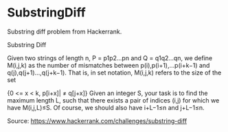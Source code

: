 # SubstringDiff
Substring diff problem from Hackerrank.

Substring Diff

Given two strings of length n, P = p1p2...pn and Q = q1q2...qn, we define M(i,j,k) as the number of mismatches between p(i),p(i+1),...p(i+k−1) and q(j),q(j+1)...,q(j+k−1). That is, in set notation, M(i,j,k) refers to the size of the set

{0 <= x < k, p[i+x]| ≠ q[j+x]}
Given an integer S, your task is to find the maximum length L, such that there exists a pair of indices (i,j) for which we have M(i,j,L)≤S. Of course, we should also have i+L−1≤n and j+L−1≤n.

Source: https://www.hackerrank.com/challenges/substring-diff
